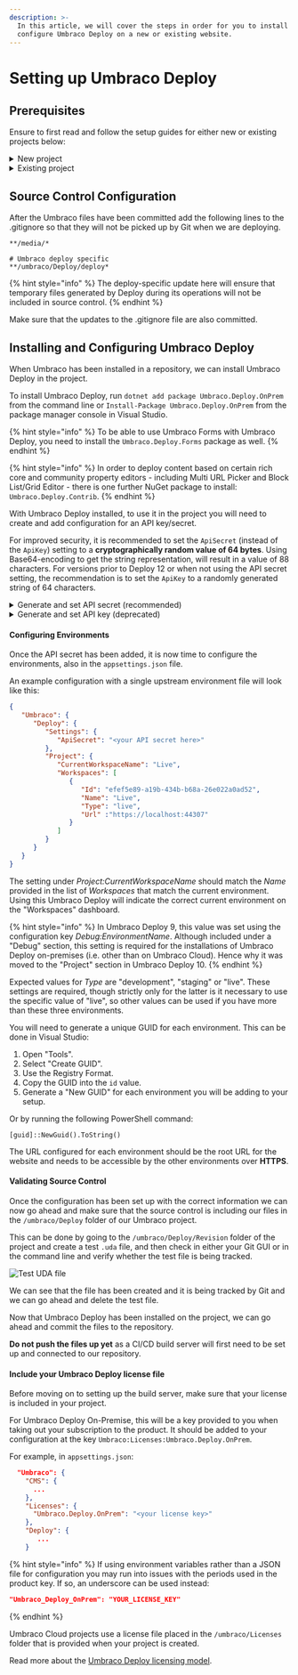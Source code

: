 ```yaml
---
description: >-
  In this article, we will cover the steps in order for you to install and
  configure Umbraco Deploy on a new or existing website.
---
```


# Setting up Umbraco Deploy

## Prerequisites

Ensure to first read and follow the setup guides for either new or existing projects below:

<details>

<summary>New project</summary>

Here we will cover how to install and set up Umbraco Deploy on a new website.

#### Requirement

* Visual Studio 2017 v15.9.6 or later
* Umbraco Deploy license
* SQL Server Database

**Set up the Git repository and Umbraco project**

The first step to get Umbraco Deploy up and running is to set up a GitHub repository. This will store the source code and serve as our environment for setting up a CI/CD pipeline, following the GitHub Actions example.

1. Using the Visual Studio template, set up a GitHub repository with a .gitignore file.
2. Clone down the repository to your local machine.
3. Create a new Umbraco project.
4. Run the project.
5. Choose to use a custom SQL connection string pointing to your local database.
6. Commit the files so they are ready to be pushed up once we have set up the build server.

When Umbraco has been installed in a repository, we can continue to install and configure Umbraco Deploy in the project.

</details>

<details>

<summary>Existing project</summary>

Here we will cover the steps in order for you to install Umbraco deploy on your already existing website with content.

We will cover how to install and set up Umbraco deploy on your website and how to generate the UDA files based on your production website's database.

#### Requirement

* Visual Studio 2017 v15.9.6 or later
* Umbraco Deploy license
* Copy of your production site's database
* Copy of views, CSS, and scripts folder from production

**Step 1: Install Umbraco Deploy on Existing site**

To install Umbraco Deploy on an existing site there are additional steps that need to be taken so Umbraco Deploy can run with your website. On an existing Umbraco website, there is already a set of Document Types, Templates, and Data Types with IDs in the database. In order for Umbraco Deploy to work with your website, you will need to make sure that these IDs are in sync between the different environments that you want to add to your setup.

1. Make a copy of the database on the production site.
2. Download your `/Views` folder as well as the folders holding your css files and scripts.

When the production database, folder, and files have been copied down, it's time to set up a git repository and a new Umbraco project.

**Step 2: Set up Git repository and Umbraco project**

The next step to get Umbraco Deploy up and running is to set up a repository and install Umbraco into it.

1. Set up a repository with a .gitignore file using the Visual Studio template.
2. Clone down the repository to your local machine.
3. Create a new Umbraco project.
4. Use the copy of your production Database when setting up the database for the empty project.
5. Add the `/Views` folder as well as the folders holding your css files and scripts.
6. Commit the files so they are ready to be pushed up once you have set up the build server.
7. Run the project.

When Umbraco has been installed in a repository, we can continue to install and configure Umbraco Deploy in the project.

</details>

## Source Control Configuration

After the Umbraco files have been committed add the following lines to the .gitignore so that they will not be picked up by Git when we are deploying.

```
**/media/*

# Umbraco deploy specific
**/umbraco/Deploy/deploy*
```

{% hint style="info" %}
The deploy-specific update here will ensure that temporary files generated by Deploy during its operations will not be included in source control.
{% endhint %}

Make sure that the updates to the .gitignore file are also committed.

## Installing and Configuring Umbraco Deploy

When Umbraco has been installed in a repository, we can install Umbraco Deploy in the project.

To install Umbraco Deploy, run `dotnet add package Umbraco.Deploy.OnPrem` from the command line or `Install-Package Umbraco.Deploy.OnPrem` from the package manager console in Visual Studio.

{% hint style="info" %}
To be able to use Umbraco Forms with Umbraco Deploy, you need to install the `Umbraco.Deploy.Forms` package as well.
{% endhint %}

{% hint style="info" %}
In order to deploy content based on certain rich core and community property editors - including Multi URL Picker and Block List/Grid Editor - there is one further NuGet package to install: `Umbraco.Deploy.Contrib`.
{% endhint %}

With Umbraco Deploy installed, to use it in the project you will need to create and add configuration for an API key/secret.

For improved security, it is recommended to set the `ApiSecret` (instead of the `ApiKey`) setting to a **cryptographically random value of 64 bytes**. Using Base64-encoding to get the string representation, will result in a value of 88 characters. For versions prior to Deploy 12 or when not using the API secret setting, the recommendation is to set the `ApiKey` to a randomly generated string of 64 characters.

<details>

<summary>Generate and set API secret (recommended)</summary>

You can use the following C# code to generate the API secret:

```csharp
using System;
using System.Security.Cryptography;

byte[] secret = new byte[64];
RandomNumberGenerator.Create().GetBytes(secret);
string apiSecret = Convert.ToBase64String(secret);

Console.Write(apiSecret);
```

Or by running the following PowerShell command:
```pwsh
$secret = [byte[]]::new(64); [System.Security.Cryptography.RandomNumberGenerator]::Create().GetBytes($secret); return [System.Convert]::ToBase64String($secret)
```

This same Deploy API secret must be used on each environment for the website.

{% hint style="info" %}
We strongly recommend generating different secrets for different websites/projects.
{% endhint %}

The key should be applied in `appsettings.json`:

```json
{
  "Umbraco": {
    "Deploy": {
        "Settings": {
            "ApiSecret": "<your API secret here>",
        }
    }
  }
}
```

</details>

<details>

<summary>Generate and set API key (deprecated)</summary>

You can use the following C# code to generate the API key:

```csharp
using System;
using System.Security.Cryptography;

byte[] secret = new byte[32];
RandomNumberGenerator.Create().GetBytes(secret);

var apiKey = new StringBuilder(secret.Length * 2);
for (int i = 0; i < secret.Length; i++)
{
   apiKey.AppendFormat("{0:X2}", secret[i]);
}

Console.Write(apiKey.ToString());
```

Or by running the following PowerShell command:
```pwsh
$secret = [byte[]]::new(32); [System.Security.Cryptography.RandomNumberGenerator]::Create().GetBytes($secret); return -join ($secret | %{ '{0:X2}' -f $_ })
```

This same Deploy API key must be used on each environment for the website.

{% hint style="info" %}
We strongly recommend generating different keys for different websites/projects.
{% endhint %}

The key should be applied in `appsettings.json`:

```json
{
  "Umbraco": {
    "Deploy": {
        "Settings": {
            "ApiKey": "<your API key here>",
        }
    }
  }
}
```

</details>

#### Configuring Environments

Once the API secret has been added, it is now time to configure the environments, also in the `appsettings.json` file.

An example configuration with a single upstream environment file will look like this:

```json
{
   "Umbraco": {
      "Deploy": {
         "Settings": {
            "ApiSecret": "<your API secret here>"
         },
         "Project": {
            "CurrentWorkspaceName": "Live",
            "Workspaces": [
               {
                  "Id": "efef5e89-a19b-434b-b68a-26e022a0ad52",
                  "Name": "Live",
                  "Type": "live",
                  "Url" :"https://localhost:44307"
               }
            ]
         }
      }
   }
}
```

The setting under _Project:CurrentWorkspaceName_ should match the _Name_ provided in the list of _Workspaces_ that match the current environment. Using this Umbraco Deploy will indicate the correct current environment on the "Workspaces" dashboard.

{% hint style="info" %}
In Umbraco Deploy 9, this value was set using the configuration key _Debug:EnvironmentName_. Although included under a "Debug" section, this setting is required for the installations of Umbraco Deploy on-premises (i.e. other than on Umbraco Cloud). Hence why it was moved to the "Project" section in Umbraco Deploy 10.
{% endhint %}

Expected values for _Type_ are "development", "staging" or "live". These settings are required, though strictly only for the latter is it necessary to use the specific value of "live", so other values can be used if you have more than these three environments.

You will need to generate a unique GUID for each environment. This can be done in Visual Studio:

1. Open "Tools".
2. Select "Create GUID".
3. Use the Registry Format.
4. Copy the GUID into the `id` value.
5. Generate a "New GUID" for each environment you will be adding to your setup.

Or by running the following PowerShell command:
```pwsh
[guid]::NewGuid().ToString()
```

The URL configured for each environment should be the root URL for the website and needs to be accessible by the other environments over **HTTPS**.

#### Validating Source Control

Once the configuration has been set up with the correct information we can now go ahead and make sure that the source control is including our files in the `/umbraco/Deploy` folder of our Umbraco project.

This can be done by going to the `/umbraco/Deploy/Revision` folder of the project and create a test `.uda` file, and then check in either your Git GUI or in the command line and verify whether the test file is being tracked.

![Test UDA file](<images/test-UDA (1).png>)

We can see that the file has been created and it is being tracked by Git and we can go ahead and delete the test file.

Now that Umbraco Deploy has been installed on the project, we can go ahead and commit the files to the repository.

**Do not push the files up yet** as a CI/CD build server will first need to be set up and connected to our repository.

#### Include your Umbraco Deploy license file

Before moving on to setting up the build server, make sure that your license is included in your project.

For Umbraco Deploy On-Premise, this will be a key provided to you when taking out your subscription to the product. It should be added to your configuration at the key `Umbraco:Licenses:Umbraco.Deploy.OnPrem`.

For example, in `appsettings.json`:

```json
  "Umbraco": {
    "CMS": {
      ...
    },
    "Licenses": {
      "Umbraco.Deploy.OnPrem": "<your license key>"
    },
    "Deploy": {
       ...
    }
```

{% hint style="info" %}
If using environment variables rather than a JSON file for configuration you may run into issues with the periods used in the product key.  If so, an underscore can be used instead:

```json
"Umbraco_Deploy_OnPrem": "YOUR_LICENSE_KEY"
```
{% endhint %}

Umbraco Cloud projects use a license file placed in the `/umbraco/Licenses` folder that is provided when your project is created.

Read more about the [Umbraco Deploy licensing model](../installation/the-licensing-model.md).
